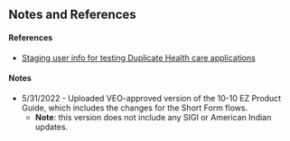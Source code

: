 ## Notes and References

#### References
- [Staging user info for testing Duplicate Health care applications](https://github.com/department-of-veterans-affairs/va.gov-team-sensitive/blob/master/Administrative/vagov-users/staging-test-accounts-duplicate-healthcare-applications.md)


#### Notes
- 5/31/2022 - Uploaded VEO-approved version of the 10-10 EZ Product Guide, which includes the changes for the Short Form flows.
     - **Note**: this version does not include any SIGI or American Indian updates.
